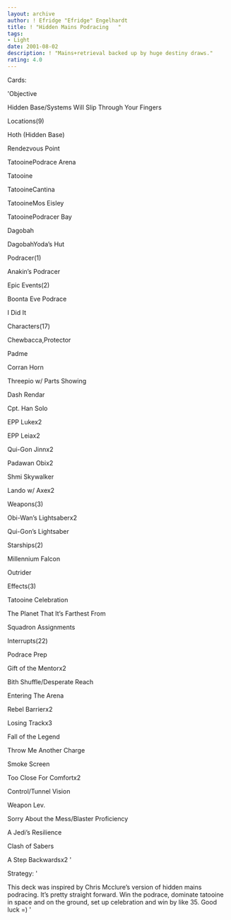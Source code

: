 ```yaml
---
layout: archive
author: ! Efridge "Efridge" Engelhardt
title: ! "Hidden Mains Podracing   "
tags:
- Light
date: 2001-08-02
description: ! "Mains+retrieval backed up by huge destiny draws."
rating: 4.0
---
```

Cards: 

'Objective

Hidden Base/Systems Will Slip Through Your Fingers


Locations(9)

Hoth (Hidden Base)

Rendezvous Point

TatooinePodrace Arena

Tatooine

TatooineCantina

TatooineMos Eisley

TatooinePodracer Bay

Dagobah

DagobahYoda’s Hut


Podracer(1)

Anakin’s Podracer


Epic Events(2)

Boonta Eve Podrace

I Did It


Characters(17)

Chewbacca,Protector

Padme

Corran Horn

Threepio w/ Parts Showing

Dash Rendar

Cpt. Han Solo

EPP Lukex2

EPP Leiax2

Qui-Gon Jinnx2

Padawan Obix2

Shmi Skywalker

Lando w/ Axex2


Weapons(3)

Obi-Wan’s Lightsaberx2

Qui-Gon’s Lightsaber


Starships(2)

Millennium Falcon

Outrider


Effects(3)

Tatooine Celebration

The Planet That It’s Farthest From

Squadron Assignments


Interrupts(22)

Podrace Prep

Gift of the Mentorx2

Bith Shuffle/Desperate Reach

Entering The Arena

Rebel Barrierx2

Losing Trackx3

Fall of the Legend

Throw Me Another Charge

Smoke Screen

Too Close For Comfortx2

Control/Tunnel Vision

Weapon Lev.

Sorry About the Mess/Blaster Proficiency

A Jedi’s Resilience

Clash of Sabers

A Step Backwardsx2 '

Strategy: '

This deck was inspired by Chris Mcclure’s version of hidden mains podracing.  It’s pretty straight forward. Win the podrace, dominate tatooine in space and on the ground, set up celebration and win by like 35.  Good luck =) '